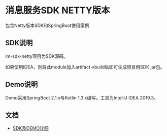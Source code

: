 # 消息服务SDK NETTY版本
包含Netty版本SDK和SpringBoot使用案例
## SDK说明
im-sdk-netty项目为SDK源码。

如果使用IDEA，则将此module加入artifact->build后即可生成项目用SDK jar包。

## Demo说明
Demo采用SpringBoot 2.1.x与Kotlin 1.3.x编写。工具为IntelliJ IDEA 2019.3。

## 文档
- [SDK及DEMO详细](https://github.com/hslooooooool/im-proto)
